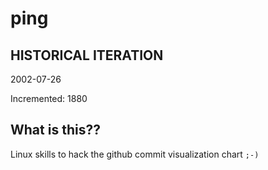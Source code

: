 # ping

## HISTORICAL ITERATION
2002-07-26

Incremented: 1880

## What is this?? 
Linux skills to hack the github commit visualization chart `;-)`
